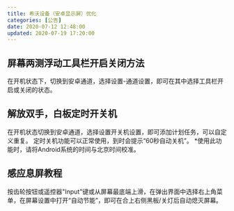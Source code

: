 ```yaml
---
title: 希沃设备（安卓显示屏）优化
categories: [公告]
date: 2020-07-12 12:48:00
updated: 2020-07-19 17:20:00
---
```


## 屏幕两测浮动工具栏开启关闭方法
在开机状态下，切换到安卓通道，选择设置-通道设置，即可在其中选择工具栏开启或关闭的状态。

## 解放双手，白板定时开关机
在开机状态切换到安卓通道，选择设置开关机设置，即可添加计划任务，可以自定义重复。
定时关机功能可以正常使用，到时会提示“60秒自动关机”。
*使用此功能时，请将Android系统的时间与北京时间校准。

## 感应息屏教程
按齿轮按钮或遥控器"Input"键或从屏幕最底端上滑，在弹出界面中选择右上角菜单，在屏幕设置中打开“自动节能”，即可在合上右侧黑板/关灯后自动熄灭屏幕。
